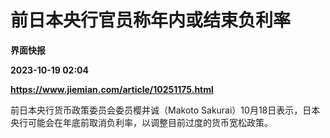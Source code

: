 # 前日本央行官员称年内或结束负利率
**界面快报**

**2023-10-19 02:04**

**https://www.jiemian.com/article/10251175.html**

前日本央行货币政策委员会委员樱井诚（Makoto Sakurai）10月18日表示，日本央行可能会在年底前取消负利率，以调整目前过度的货币宽松政策。